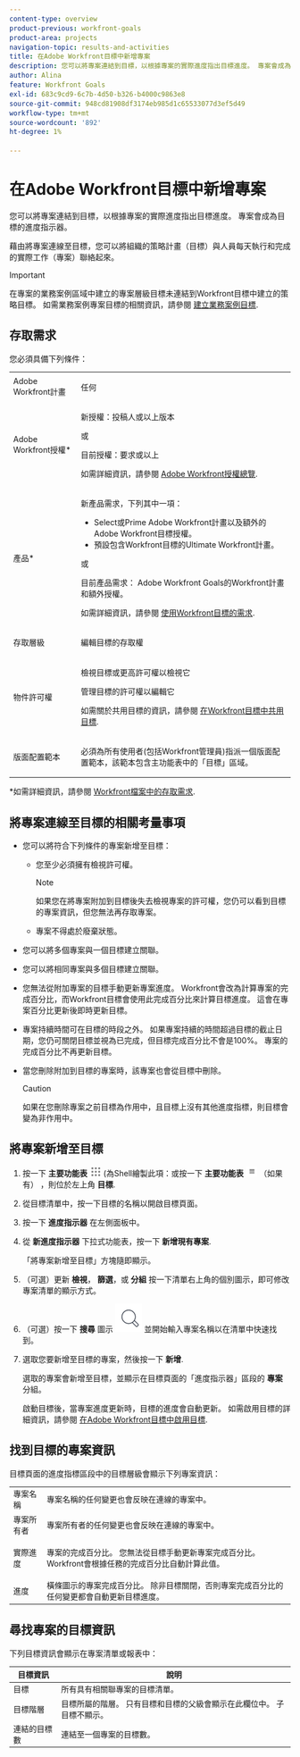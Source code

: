 ```yaml
---
content-type: overview
product-previous: workfront-goals
product-area: projects
navigation-topic: results-and-activities
title: 在Adobe Workfront目標中新增專案
description: 您可以將專案連結到目標，以根據專案的實際進度指出目標進度。 專案會成為目標的進度指示器。
author: Alina
feature: Workfront Goals
exl-id: 683c9cd9-6c7b-4d50-b326-b4000c9863e8
source-git-commit: 948cd81908df3174eb985d1c65533077d3ef5d49
workflow-type: tm+mt
source-wordcount: '892'
ht-degree: 1%

---
```


# 在Adobe Workfront目標中新增專案

<!--
THIS MIGHT NEED TO BE RENAMED BECAUSE THERE WILL BE OTHER OBJECTS CONNECTED TO GOALS IN THE FUTURE
-->

您可以將專案連結到目標，以根據專案的實際進度指出目標進度。 專案會成為目標的進度指示器。

藉由將專案連線至目標，您可以將組織的策略計畫（目標）與人員每天執行和完成的實際工作（專案）聯絡起來。

>[!IMPORTANT]
>
>在專案的業務案例區域中建立的專案層級目標未連結到Workfront目標中建立的策略目標。 如需業務案例專案目標的相關資訊，請參閱 [建立業務案例目標](../../manage-work/projects/define-a-business-case/create-business-case-goals.md).


## 存取需求

您必須具備下列條件：

<table style="table-layout:auto">
<col>
</col>
<col>
</col>
<tbody>
 <tr>
 <td role="rowheader">Adobe Workfront計畫</td>
 <td>
 <p>任何</p>

</td>
 </tr>
 <tr>
 <td role="rowheader">Adobe Workfront授權*</td>
 <td>
 <p>新授權：投稿人或以上版本</p>
 或
 <p>目前授權：要求或以上</p> <p>如需詳細資訊，請參閱 <a href="../../administration-and-setup/add-users/access-levels-and-object-permissions/wf-licenses.md" class="MCXref xref">Adobe Workfront授權總覽</a>.</p> </td>
 </tr>
 <tr>
 <td role="rowheader">產品*</td>
 <td>
 <p> 新產品需求，下列其中一項： </p>
<ul>
<li>Select或Prime Adobe Workfront計畫以及額外的Adobe Workfront目標授權。</li>
<li>預設包含Workfront目標的Ultimate Workfront計畫。 </li></ul>
 <p>或</p>
 <p>目前產品需求： Adobe Workfront Goals的Workfront計畫和額外授權。 </p> <p>如需詳細資訊，請參閱 <a href="../../workfront-goals/goal-management/access-needed-for-wf-goals.md" class="MCXref xref">使用Workfront目標的需求</a>. </p> </td>
 </tr>
 <tr>
 <td role="rowheader">存取層級</td>
 <td> <p>編輯目標的存取權</p> </td>
 </tr>
 <tr data-mc-conditions="">
 <td role="rowheader">物件許可權</td>
 <td>
  <div>
  <p>檢視目標或更高許可權以檢視它</p>
  <p>管理目標的許可權以編輯它</p>
  <p>如需關於共用目標的資訊，請參閱 <a href="../../workfront-goals/workfront-goals-settings/share-a-goal.md" class="MCXref xref">在Workfront目標中共用目標</a>. </p>
  </div> </td>
 </tr>
 <tr>
   <td role="rowheader"><p>版面配置範本</p></td>
   <td> <p>必須為所有使用者(包括Workfront管理員)指派一個版面配置範本，該範本包含主功能表中的「目標」區域。 </p>  
</td>
  </tr>
</tbody>
</table>

*如需詳細資訊，請參閱 [Workfront檔案中的存取需求](/help/quicksilver/administration-and-setup/add-users/access-levels-and-object-permissions/access-level-requirements-in-documentation.md).

## 將專案連線至目標的相關考量事項

* 您可以將符合下列條件的專案新增至目標：

   * 您至少必須擁有檢視許可權。

     >[!NOTE]
     >
     >如果您在將專案附加到目標後失去檢視專案的許可權，您仍可以看到目標的專案資訊，但您無法再存取專案。

   * 專案不得處於廢棄狀態。

* 您可以將多個專案與一個目標建立關聯。
* 您可以將相同專案與多個目標建立關聯。
* 您無法從附加專案的目標手動更新專案進度。 Workfront會改為計算專案的完成百分比，而Workfront目標會使用此完成百分比來計算目標進度。 這會在專案百分比更新後即時更新目標。
* 專案持續時間可在目標的時段之外。 如果專案持續的時間超過目標的截止日期，您仍可關閉目標並視為已完成，但目標完成百分比不會是100%。 專案的完成百分比不再更新目標。

<!--this is no longer visible in the new redesigned interface for goals: logged a bug for this: https://experience.adobe.com/#/@adobeinternalworkfront/so:hub-Hub/workfront/issue/63ceb049000080d30022aab9a359f6f1/updates - but confirmed that this will not be brought back at least for now - Jan 2023. 

There is an indication on the goal list that the project no longer updates progress for the goal.

  ![](assets/goal-closed-project-active-warning-goal-list-350x94.png)
-->

* 當您刪除附加到目標的專案時，該專案也會從目標中刪除。

  >[!CAUTION]
  >
  >如果在您刪除專案之前目標為作用中，且目標上沒有其他進度指標，則目標會變為非作用中。


## 將專案新增至目標

1. 按一下 **主要功能表** ![](assets/main-menu-icon.png) (為Shell繪製此項：或按一下 **主要功能表** ![](assets/three-line-main-menu-icon.png) （如果有） ，則位於左上角 **目標**.
1. 從目標清單中，按一下目標的名稱以開啟目標頁面。
1. 按一下 **進度指示器** 在左側面板中。
1. 從 **新進度指示器** 下拉式功能表，按一下 **新增現有專案**.

   「將專案新增至目標」方塊隨即顯示。
1. （可選）更新 **檢視**， **篩選**，或 **分組** 按一下清單右上角的個別圖示，即可修改專案清單的顯示方式。
1. （可選）按一下 **搜尋** 圖示 ![](assets/search-icon.png) 並開始輸入專案名稱以在清單中快速找到。
1. 選取您要新增至目標的專案，然後按一下 **新增**.

   選取的專案會新增至目標，並顯示在目標頁面的「進度指示器」區段的 **專案** 分組。

   啟動目標後，當專案進度更新時，目標的進度會自動更新。 如需啟用目標的詳細資訊，請參閱 [在Adobe Workfront目標中啟用目標](../goal-management/activate-goals.md).

## 找到目標的專案資訊

<p>
目標頁面的進度指標區段中的目標層級會顯示下列專案資訊：

</p>

<table>
  <tr>
   <td>專案名稱
   </td>
   <td>專案名稱的任何變更也會反映在連線的專案中。
   </td>
  </tr>
  <tr>
   <td>專案所有者
   </td>
   <td>專案所有者的任何變更也會反映在連線的專案中。
   </td>
  </tr>
    <tr>
   <td>實際進度
   </td>
   <td> <p>專案的完成百分比。 您無法從目標手動更新專案完成百分比。 Workfront會根據任務的完成百分比自動計算此值。 </p>
   </td>
  </tr>
  <tr>
   <td>進度
   </td>
   <td>橫條圖示的專案完成百分比。 除非目標關閉，否則專案完成百分比的任何變更都會自動更新目標進度。
   </td>
  </tr>

</table>

## 尋找專案的目標資訊

下列目標資訊會顯示在專案清單或報表中：

| 目標資訊 | 說明 |
|---|---|
| 目標 | 所有具有相關聯專案的目標清單。 |
| 目標階層 | 目標所屬的階層。 只有目標和目標的父級會顯示在此欄位中。 子目標不顯示。 |
| 連結的目標數 | 連結至一個專案的目標數。 |
